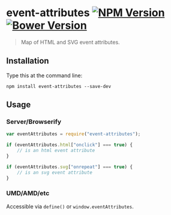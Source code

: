 # event-attributes [![NPM Version][npm-image]][npm-url] [![Bower Version][bower-image]][bower-url]

> Map of HTML and SVG event attributes.

## Installation
Type this at the command line:
```shell
npm install event-attributes --save-dev
```


## Usage
### Server/Browserify
```js
var eventAttributes = require("event-attributes");

if (eventAttributes.html["onclick"] === true) {
	// is an html event attribute
}

if (eventAttributes.svg["onrepeat"] === true) {
	// is an svg event attribute
}
```
### UMD/AMD/etc
Accessible via `define()` or `window.eventAttributes`.


[npm-image]: https://img.shields.io/npm/v/event-attributes.svg
[npm-url]: https://npmjs.org/package/event-attributes
[bower-image]: https://img.shields.io/bower/v/event-attributes.svg
[bower-url]: https://github.com/stevenvachon/event-attributes
